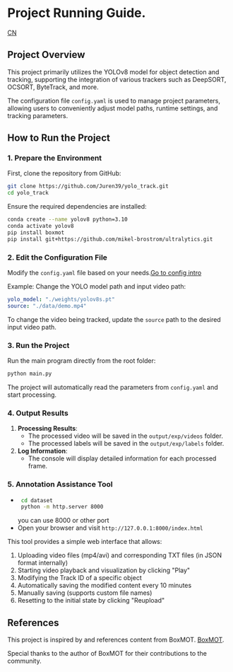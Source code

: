# Project Running Guide.  
[CN](./README_CN.md)

## Project Overview
This project primarily utilizes the YOLOv8 model for object detection and tracking, supporting the integration of various trackers such as DeepSORT, OCSORT, ByteTrack, and more.

The configuration file `config.yaml` is used to manage project parameters, allowing users to conveniently adjust model paths, runtime settings, and tracking parameters.

## How to Run the Project

### 1. Prepare the Environment
First, clone the repository from GitHub:
```bash
git clone https://github.com/Juren39/yolo_track.git
cd yolo_track
```
Ensure the required dependencies are installed:
```bash
conda create --name yolov8 python=3.10
conda activate yolov8
pip install boxmot
pip install git+https://github.com/mikel-brostrom/ultralytics.git
```

### 2. Edit the Configuration File
Modify the `config.yaml` file based on your needs.[Go to config intro](./configs/configs_intro.md)

Example: Change the YOLO model path and input video path:
```yaml
yolo_model: "./weights/yolov8s.pt"
source: "./data/demo.mp4"
```
To change the video being tracked, update the `source` path to the desired input video path.

### 3. Run the Project
Run the main program directly from the root folder:
```bash
python main.py
```
The project will automatically read the parameters from `config.yaml` and start processing.

### 4. Output Results
1. **Processing Results**:
   - The processed video will be saved in the `output/exp/videos` folder.
   - The processed labels will be saved in the `output/exp/labels` folder.
2. **Log Information**:
   - The console will display detailed information for each processed frame.

### 5. Annotation Assistance Tool
   - ```bash
      cd dataset
      python -m http.server 8000
      ```
      you can use 8000 or other port
   - Open your browser and visit `http://127.0.0.1:8000/index.html`

This tool provides a simple web interface that allows:
1. Uploading video files (mp4/avi) and corresponding TXT files (in JSON format internally)
2. Starting video playback and visualization by clicking "Play"
3. Modifying the Track ID of a specific object
4. Automatically saving the modified content every 10 minutes
5. Manually saving (supports custom file names)
6. Resetting to the initial state by clicking "Reupload"

## References
This project is inspired by and references content from BoxMOT. [BoxMOT](https://github.com/username/boxmot).

Special thanks to the author of BoxMOT for their contributions to the community.

